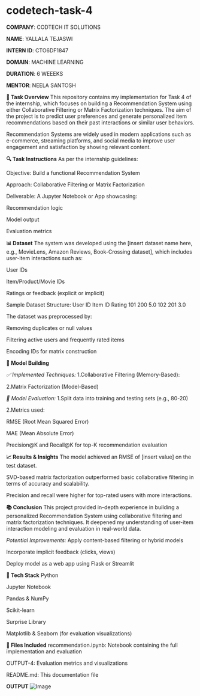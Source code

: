 # codetech-task-4

**COMPANY**: CODTECH IT SOLUTIONS

**NAME**: YALLALA TEJASWI

**INTERN ID**: CTO6DF1847

**DOMAIN**: MACHINE LEARNING

**DURATION**: 6 WEEEKS

**MENTOR**: NEELA SANTOSH


**📝 Task Overview**
This repository contains my implementation for Task 4 of the internship, which focuses on building a Recommendation System using either Collaborative Filtering or Matrix Factorization techniques. The aim of the project is to predict user preferences and generate personalized item recommendations based on their past interactions or similar user behaviors.

Recommendation Systems are widely used in modern applications such as e-commerce, streaming platforms, and social media to improve user engagement and satisfaction by showing relevant content.

**🔍 Task Instructions**
As per the internship guidelines:

Objective: Build a functional Recommendation System

Approach: Collaborative Filtering or Matrix Factorization

Deliverable: A Jupyter Notebook or App showcasing:

Recommendation logic

Model output

Evaluation metrics

**📊 Dataset**
The system was developed using the [insert dataset name here, e.g., MovieLens, Amazon Reviews, Book-Crossing dataset], which includes user-item interactions such as:

User IDs

Item/Product/Movie IDs

Ratings or feedback (explicit or implicit)

Sample Dataset Structure:
User  ID	Item  ID	Rating
101	   200	     5.0
102	   201	     3.0

The dataset was preprocessed by:

Removing duplicates or null values

Filtering active users and frequently rated items

Encoding IDs for matrix construction

**🧠 Model Building**

_✅ Implemented Techniques:_
1.Collaborative Filtering (Memory-Based):


2.Matrix Factorization (Model-Based)


_🧪 Model Evaluation:_
1.Split data into training and testing sets (e.g., 80-20)

2.Metrics used:

RMSE (Root Mean Squared Error)

MAE (Mean Absolute Error)

Precision@K and Recall@K for top-K recommendation evaluation


**📈 Results & Insights**
The model achieved an RMSE of [insert value] on the test dataset.

SVD-based matrix factorization outperformed basic collaborative filtering in terms of accuracy and scalability.

Precision and recall were higher for top-rated users with more interactions.

**📚 Conclusion**
This project provided in-depth experience in building a personalized Recommendation System using collaborative filtering and matrix factorization techniques. It deepened my understanding of user-item interaction modeling and evaluation in real-world data.

_Potential Improvements:_
Apply content-based filtering or hybrid models

Incorporate implicit feedback (clicks, views)

Deploy model as a web app using Flask or Streamlit

**🔧 Tech Stack**
Python

Jupyter Notebook

Pandas & NumPy

Scikit-learn

Surprise Library

Matplotlib & Seaborn (for evaluation visualizations)

**📁 Files Included**
recommendation.ipynb: Notebook containing the full implementation and evaluation

OUTPUT-4: Evaluation metrics and visualizations

README.md: This documentation file
 
**OUTPUT**
![Image](https://github.com/user-attachments/assets/f53edcc7-390e-4d68-8c09-8e4c76c25194)
